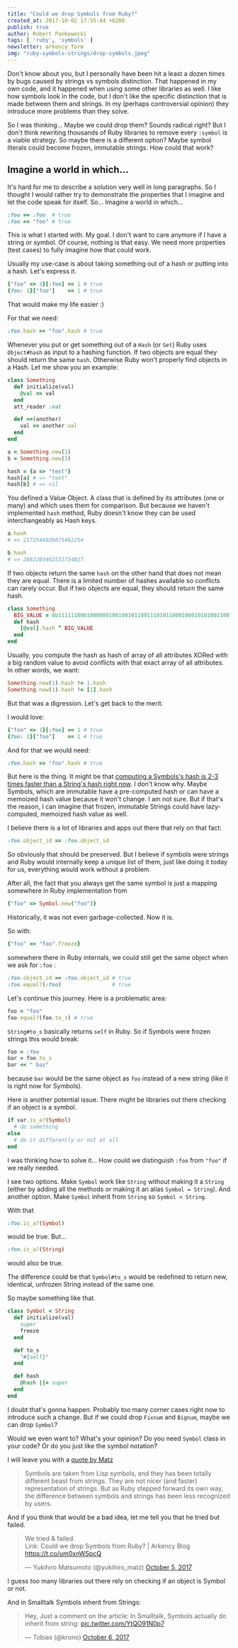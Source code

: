 ```yaml
---
title: "Could we drop Symbols from Ruby?"
created_at: 2017-10-02 17:55:44 +0200
publish: true
author: Robert Pankowecki
tags: [ 'ruby', 'symbols' ]
newsletter: arkency_form
img: "ruby-symbols-strings/drop-symbols.jpeg"
---
```


Don't know about you, but I personally have been hit a least a dozen times by bugs caused by strings vs symbols distinction. That happened in my own code, and it happened when using some other libraries as well. I like how symbols look in the code, but I don't like the specific distinction that is made between them and strings. In my (perhaps controversial opinion) they introduce more problems than they solve.

<!-- more -->

So I was thinking... Maybe we could drop them? Sounds radical right? But I don't think rewriting thousands of Ruby libraries to remove every `:symbol` is a viable strategy. So maybe there is a different option? Maybe symbol literals could become frozen, immutable strings. How could that work?

## Imagine a world in which...

It's hard for me to describe a solution very well in long paragraphs. So I thought I would rather try to demonstrate the properties that I imagine and let the code speak for itself. So... Imagine a world in which...

```ruby
:foo == :foo  # true
:foo == "foo" # true
```

This is what I started with. My goal. I don't want to care anymore if I have a string or symbol. Of course, nothing is that easy. We need more properties (test cases) to fully imagine how that could work.

Usually my use-case is about taking something out of a hash or putting into a hash. Let's express it.

```ruby
{"foo" => 1}[:foo] == 1 # true
{foo: 1}["foo"]    == 1 # true
```

That would make my life easier :)

For that we need:

```ruby
:foo.hash == "foo".hash # true
```

Whenever you put or get something out of a `Hash` (or `Set`) Ruby uses `Object#hash` as input to a hashing function. If two objects are equal they should return the same `hash`. Otherwise Ruby won't properly find objects in a Hash. Let me show you an example:

```ruby
class Something
  def initialize(val)
    @val == val
  end
  att_reader :val

  def ==(another)
    val == another.val
  end
end

a = Something.new(1)
b = Something.new(1)

hash = {a => "text"}
hash[a] # => "text"
hash[b] # => nil
```

You defined a Value Object. A class that is defined by its attributes (one or many) and which uses them for comparison. But because we haven't implemented `hash` method, Ruby doesn't know they can be used interchangeably as Hash keys.

```ruby
a.hash
# => 2172544926875462254

b.hash
# => 2882203462531734027
```

If two objects return the same `hash` on the other hand that does not mean they are equal. There is a limited number of hashes available so conflicts can rarely occur. But if two objects are equal, they should return the same hash.

```ruby
class Something
  BIG_VALUE = 0b111111000100000010010010110011101011000100010101001100100110000
  def hash
    [@val].hash ^ BIG_VALUE
  end
end
```

Usually, you compute the hash as hash of array of all attributes XORed with a big random value to avoid conflicts with that exact array of all attributes. In other words, we want:

```ruby
Something.new(1).hash != 1.hash
Something.new(1).hash != [1].hash
```

But that was a digression. Let's get back to the merit.

I would love:

```ruby
{"foo" => 1}[:foo] == 1 # true
{foo: 1}["foo"]    == 1 # true
```

And for that we would need:

```ruby
:foo.hash == "foo".hash # true
```

But here is the thing. It might be that [computing a Symbols's hash is 2-3 times faster than a String's hash right now](https://gist.github.com/hubertlepicki/dc7b69b457d9187033d0e0d7c79b19fd). I don't know why. Maybe Symbols, which are immutable have a pre-computed hash or can have a memoized hash value because it won't change. I am not sure. But if that's the reason, I can imagine that frozen, immutable Strings could have lazy-computed, memoized hash value as well.

I believe there is a lot of libraries and apps out there that rely on that fact:

```ruby
:foo.object_id == :foo.object_id
```

So obviously that should be preserved. But I believe if symbols were strings and Ruby would internally keep a unique list of them, just like doing it today for us, everything would work without a problem.

After all, the fact that you always get the same symbol is just a mapping somewhere in Ruby implementation from

```ruby
{"foo" => Symbol.new("foo")}
```

Historically, it was not even garbage-collected. Now it is.

So with:

```ruby
{"foo" => "foo".freeze}
```

somewhere there in Ruby internals, we could still get the same object when we ask for `:foo` :

```ruby
:foo.object_id == :foo.object_id # true
:foo.equal?(:foo)                # true
```

Let's continue this journey. Here is a problematic area:

```ruby
foo = "foo"
foo.equal?(foo.to_s) # true
```

`String#to_s` basically returns `self` in Ruby. So if Symbols were frozen strings this would break:

```ruby
foo = :foo
bar = foo.to_s
bar << " baz"
```

because `bar` would be the same object as `foo` instead of a new string (like it is right now for Symbols).

Here is another potential issue. There might be libraries out there checking if an object is a symbol.

```ruby
if var.is_a?(Symbol)
  # do something
else
  # do it differently or not at all
end
```

I was thinking how to solve it... How could we distinguish `:foo` from `"foo"` if we really needed.

I see two options. Make `Symbol` work like `String` without making it a `String` (either by adding all the methods or making it an alias `Symbol = String`).
And another option. Make `Symbol` inherit from `String` so `Symbol < String`.

With that

```ruby
:foo.is_a?(Symbol)
```

would be true. But...

```ruby
:foo.is_a?(String)
```

would also be true.

The difference could be that `Symbol#to_s` would be redefined to return new, identical, unfrozen String instead of the same one.

So maybe something like that.

```ruby
class Symbol < String
  def initialize(val)
    super
    freeze
  end

  def to_s
    "#{self}"
  end

  def hash
    @hash ||= super
  end
end
```

I doubt that's gonna happen. Probably too many corner cases right now to introduce such a change. But if we could drop `Fixnum` and `Bignum`, maybe we can drop `Symbol`?

Would we even want to? What's your opinion? Do you need `Symbol` class in your code? Or do you just like the symbol notation?

I will leave you with a [quote by Matz](https://bugs.ruby-lang.org/issues/7792)

> Symbols are taken from Lisp symbols, and they has been totally different beast from strings. They are not nicer (and faster) representation of strings. But as Ruby stepped forward its own way, the difference between symbols and strings has been less recognized by users.

And if you think that would be a bad idea, let me tell you that he tried but failed.

<blockquote class="twitter-tweet" data-cards="hidden" data-lang="en"><p lang="en" dir="ltr">We tried &amp; failed. <br>Link:  Could we drop Symbols from Ruby? | Arkency Blog <a href="https://t.co/um0xnWSpcQ">https://t.co/um0xnWSpcQ</a></p>&mdash; Yukihiro Matsumoto (@yukihiro_matz) <a href="https://twitter.com/yukihiro_matz/status/916083723589656576?ref_src=twsrc%5Etfw">October 5, 2017</a></blockquote>
<script async src="//platform.twitter.com/widgets.js" charset="utf-8"></script>

I guess too many libraries out there rely on checking if an object is Symbol or not.

And in Smalltalk Symbols inherit from Strings:

<blockquote class="twitter-tweet" data-conversation="none" data-lang="en"><p lang="en" dir="ltr">Hey, Just a comment on the article: In Smalltalk, Symbols actually do inherit from string: <a href="https://t.co/YtQO91N0p7">pic.twitter.com/YtQO91N0p7</a></p>&mdash; Tobias (@krono) <a href="https://twitter.com/krono/status/916402697183535106?ref_src=twsrc%5Etfw">October 6, 2017</a></blockquote>
<script async src="//platform.twitter.com/widgets.js" charset="utf-8"></script>
